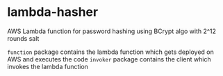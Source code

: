 # lambda-hasher
AWS Lambda function for password hashing using BCrypt algo with 2^12 rounds salt

`function` package contains the lambda function which gets deployed on AWS and executes the code
`invoker` package contains the client which invokes the lambda function